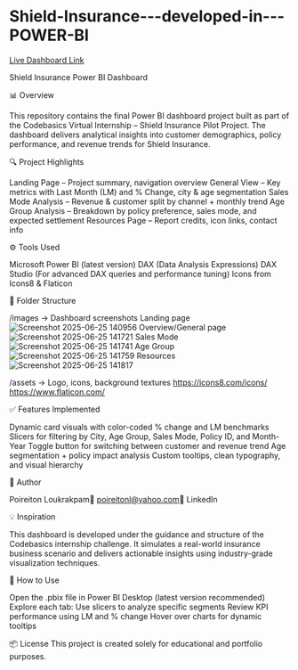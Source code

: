 # Shield-Insurance---developed-in---POWER-BI

[Live Dashboard Link](https://app.powerbi.com/view?r=eyJrIjoiYmM0ODdhMDQtZDgwNy00MjI3LWIxMDQtNDAxZDI4YTZjYzM3IiwidCI6ImM2ZTU0OWIzLTVmNDUtNDAzMi1hYWU5LWQ0MjQ0ZGM1YjJjNCJ9)

Shield Insurance Power BI Dashboard

📊 Overview

This repository contains the final Power BI dashboard project built as part of the Codebasics Virtual Internship – Shield Insurance Pilot Project. The dashboard delivers analytical insights into customer demographics, policy performance, and revenue trends for Shield Insurance.

🔍 Project Highlights

Landing Page – Project summary, navigation overview
General View – Key metrics with Last Month (LM) and % Change, city & age segmentation
Sales Mode Analysis – Revenue & customer split by channel + monthly trend
Age Group Analysis – Breakdown by policy preference, sales mode, and expected settlement
Resources Page – Report credits, icon links, contact info

⚙️ Tools Used

Microsoft Power BI (latest version)
DAX (Data Analysis Expressions)
DAX Studio (For advanced DAX queries and performance tuning)
Icons from Icons8 & Flaticon

📁 Folder Structure

/images → Dashboard screenshots
Landing page
![Screenshot 2025-06-25 140956](https://github.com/user-attachments/assets/479dbbe9-d484-4f98-bbdd-1fd1c67a2249)
Overview/General page
![Screenshot 2025-06-25 141721](https://github.com/user-attachments/assets/9bcfee14-d0b2-4964-9af3-008eba2cae0c)
Sales Mode
![Screenshot 2025-06-25 141741](https://github.com/user-attachments/assets/30f000ef-69b7-4f0f-ac98-ab29ecbdc1a6)
Age Group
![Screenshot 2025-06-25 141759](https://github.com/user-attachments/assets/384f5e52-81d5-4d0d-9f3c-b54e7ba41b59)
Resources
![Screenshot 2025-06-25 141817](https://github.com/user-attachments/assets/e8fda109-0f10-457e-868b-0be6a3394971)

/assets → Logo, icons, background textures
https://icons8.com/icons/
https://www.flaticon.com/

✅ Features Implemented

Dynamic card visuals with color-coded % change and LM benchmarks
Slicers for filtering by City, Age Group, Sales Mode, Policy ID, and Month-Year
Toggle button for switching between customer and revenue trend
Age segmentation + policy impact analysis
Custom tooltips, clean typography, and visual hierarchy

👤 Author

Poireiton Loukrakpam📧 poireitonl@yahoo.com🔗 LinkedIn

💡 Inspiration

This dashboard is developed under the guidance and structure of the Codebasics internship challenge. It simulates a real-world insurance business scenario and delivers actionable insights using industry-grade visualization techniques.

📌 How to Use

Open the .pbix file in Power BI Desktop (latest version recommended)
Explore each tab:
Use slicers to analyze specific segments
Review KPI performance using LM and % change
Hover over charts for dynamic tooltips

📦 License
This project is created solely for educational and portfolio purposes.


